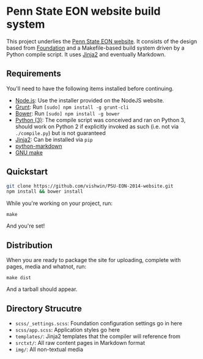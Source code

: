 # Penn State EON website build system

This project underlies the [Penn State EON website](http://www.engr.psu.edu/eon/2014/). It consists of the design based from [Foundation](http://foundation.zurb.com/) and a Makefile-based build system driven by a Python compile script.  It uses [Jinja2](http://jinja.pocoo.org/) and eventually Markdown.

## Requirements

You'll need to have the following items installed before continuing.

  * [Node.js](http://nodejs.org): Use the installer provided on the NodeJS website.
  * [Grunt](http://gruntjs.com/): Run `[sudo] npm install -g grunt-cli`
  * [Bower](http://bower.io): Run `[sudo] npm install -g bower`
  * [Python (3)](http://www.python.org/): The compile script was conceived and ran on Python 3, should work on Python 2 if explicitly invoked as such (i.e. not via `./compile.py`) but is not guaranteed
  * [Jinja2](http://jinja.pocoo.org/): Can be installed via `pip`
  * [python-markdown](http://pypi.python.org/pypi/Markdown)
  * [GNU make](http://www.gnu.org/software/make/)

## Quickstart

```bash
git clone https://github.com/vishwin/PSU-EON-2014-website.git
npm install && bower install
```

While you're working on your project, run:

`make`

And you're set!

## Distribution
When you are ready to package the site for uploading, complete with pages, media and whatnot, run:

`make dist`

And a tarball should appear.

## Directory Strucutre

  * `scss/_settings.scss`: Foundation configuration settings go in here
  * `scss/app.scss`: Application styles go here
  * `templates/`: Jinja2 templates that the compiler will reference from
  * `srctxt/`: All raw content pages in Markdown format
  * `img/`: All non-textual media
